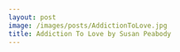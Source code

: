 ```yaml
---
layout: post
image: /images/posts/AddictionToLove.jpg
title: Addiction To Love by Susan Peabody
---
```

